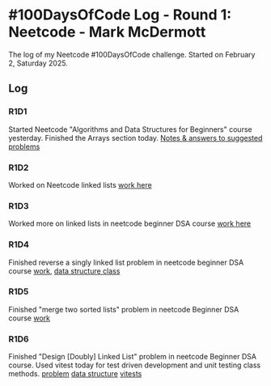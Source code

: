 # #100DaysOfCode Log - Round 1: Neetcode - Mark McDermott

The log of my Neetcode #100DaysOfCode challenge. Started on February 2, Saturday 2025.

## Log 

### R1D1 
Started Neetcode "Algorithms and Data Structures for Beginners" course yesterday. Finished the Arrays section today. [Notes & answers to suggested problems](https://github.com/mark-mcdermott/100-days-of-code/tree/master/neetcode-courses/01-algos-data-structs-beginners/01-arrays)

### R1D2
Worked on Neetcode linked lists [work here](https://github.com/mark-mcdermott/100-days-of-code/tree/master/neetcode-courses/01-algos-data-structs-beginners/05-singly-linked-lists)

### R1D3
Worked more on linked lists in neetcode beginner DSA course [work here](https://github.com/mark-mcdermott/100-days-of-code/tree/master/neetcode-courses/01-algos-data-structs-beginners/05-singly-linked-lists)

### R1D4
Finished reverse a singly linked list problem in neetcode beginner DSA course [work](https://github.com/mark-mcdermott/100-days-of-code/blob/master/neetcode-courses/01-algos-data-structs-beginners/05-singly-linked-lists/01-reverse-linked-list--neetcode-150--02-03-2025.js), [data structure class](https://github.com/mark-mcdermott/100-days-of-code/blob/master/neetcode-courses/01-algos-data-structs-beginners/05-singly-linked-lists/SinglyLinkedList.js)

### R1D5
Finished "merge two sorted lists" problem in neetcode Beginner DSA course [work](https://github.com/mark-mcdermott/100-days-of-code/blob/master/neetcode-courses/01-algos-data-structs-beginners/05-singly-linked-lists/02-merge-two-sorted-lists--neetcode-150--02-03-2025.js)

### R1D6
Finished "Design [Doubly] Linked List" problem in neetcode Beginner DSA course. Used vitest today for test driven development and unit testing class methods. [problem](https://github.com/mark-mcdermott/100-days-of-code/blob/master/neetcode-courses/01-algos-data-structs-beginners/06-doubly-linked-lists/01-design-linked-list--leetcode-num-707--02-03-2025.test.js) [data structure](https://github.com/mark-mcdermott/100-days-of-code/blob/master/neetcode-courses/01-algos-data-structs-beginners/06-doubly-linked-lists/DoublyLinkedList.js) [vitests](https://github.com/mark-mcdermott/100-days-of-code/blob/master/neetcode-courses/01-algos-data-structs-beginners/06-doubly-linked-lists/DoublyLinkedList.test.js)